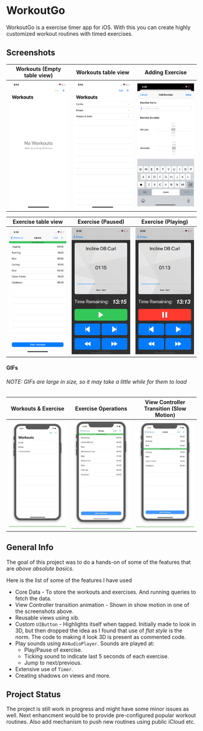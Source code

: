 #  WorkoutGo
WorkoutGo is a exercise timer app for iOS. With this you can create highly customized workout routines with timed exercises.

## Screenshots
Workouts (Empty table view)|Workouts table view|Adding Exercise
---|---|---
![No Workouts](./ScreenCaptures/NoWorkouts.png)|![Workouts table](./ScreenCaptures/WorkoutList.png)|![Adding Exercise](./ScreenCaptures/AddExercise.png)

Exercise table view|Exercise (Paused)|Exercise (Playing)
---|---|---
![No Workouts](./ScreenCaptures/ExerciseList.png)|![Workouts table](./ScreenCaptures/Running_Play.png)|![Adding Exercise](./ScreenCaptures/Running_Pause.png)

#### GIFs
###### NOTE: GIFs are large in size, so it may take a little while for them to load
Workouts & Exercise|Exercise Operations|View Controller Transition (Slow Motion)
---|---|---
![GIF of game starting](./ScreenCaptures/SelectWorkouts_ChangeStartPoint.gif)|![GIF of adding more cards](./ScreenCaptures/ExerciseStart_Operations.gif)|![GIF of adding more cards](./ScreenCaptures/Transition_SlowMotion.gif)

## General Info
The goal of this project was to do a hands-on of some of the features that are *above absolute basics*.

Here is the list of some of the features I have used
* Core Data - To store the workouts and exercises. And running queries to fetch the data.
* View Controller transition animation - Shown in show motion in one of the screenshots above.
* Reusable views using xib.
* Custom ```UIButton``` - Highlights itself when tapped. Initially made to look in 3D, but then dropped the idea as I found that use of *flat style* is the norm. The code to making it look 3D is present as commented code.
* Play sounds using ```AVAudioPlayer```. Sounds are played at:
    * Play/Pause of exercise.
    * Ticking sound to indicate last 5 seconds of each exercise.
    * Jump to next/previous.
* Extensive use of ```Timer```.
* Creating shadows on views and more.

## Project Status
The project is still work in progress and might have some minor issues as well.
Next enhancment would be to provide pre-configured popular workout routines. Also add mechanism to push new routines using public iCloud etc.
